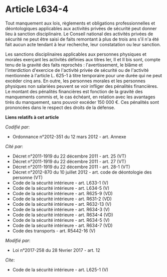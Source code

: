 # Article L634-4

Tout manquement aux lois, règlements et obligations professionnelles et déontologiques applicables aux activités privées de
sécurité peut donner lieu à sanction disciplinaire. Le Conseil national des activités privées de sécurité ne peut être saisi
de faits remontant à plus de trois ans s'il n'a été fait aucun acte tendant à leur recherche, leur constatation ou leur
sanction. 

Les sanctions disciplinaires applicables aux personnes physiques et morales exerçant les activités définies aux titres Ier,
II et II bis sont, compte tenu de la gravité des faits reprochés : l'avertissement, le blâme et l'interdiction d'exercice de
l'activité privée de sécurité ou de l'activité mentionnée à l'article L. 625-1 à titre temporaire pour une durée qui ne peut
excéder cinq ans. En outre, les personnes morales et les personnes physiques non salariées peuvent se voir infliger des
pénalités financières. Le montant des pénalités financières est fonction de la gravité des manquements commis et, le cas
échéant, en relation avec les avantages tirés du manquement, sans pouvoir excéder 150 000 €. Ces pénalités sont prononcées
dans le respect des droits de la défense.

**Liens relatifs à cet article**

_Codifié par_:

  - Ordonnance n°2012-351 du 12 mars 2012 - art. Annexe

_Cité par_:

  - Décret n°2011-1919 du 22 décembre 2011 - art. 25 (VT)
  - Décret n°2011-1919 du 22 décembre 2011 - art. 27 (VT)
  - Décret n°2011-1919 du 22 décembre 2011 - art. 28-1 (VT)
  - Décret n°2012-870 du 10 juillet 2012 - art. code de déontologie des personne (VT)
  - Code de la sécurité intérieure - art. L633-1 (V)
  - Code de la sécurité intérieure - art. L634-5 (V)
  - Code de la sécurité intérieure - art. R625-9 (VD)
  - Code de la sécurité intérieure - art. R631-2 (VD)
  - Code de la sécurité intérieure - art. R632-13 (V)
  - Code de la sécurité intérieure - art. R634-3 (V)
  - Code de la sécurité intérieure - art. R634-4 (VD)
  - Code de la sécurité intérieure - art. R634-5 (V)
  - Code de la sécurité intérieure - art. R634-7 (VD)
  - Code des transports - art. R5442-16 (V)

_Modifié par_:

  - Loi n°2017-258 du 28 février 2017 - art. 12

_Cite_:

  - Code de la sécurité intérieure - art. L625-1 (V)
